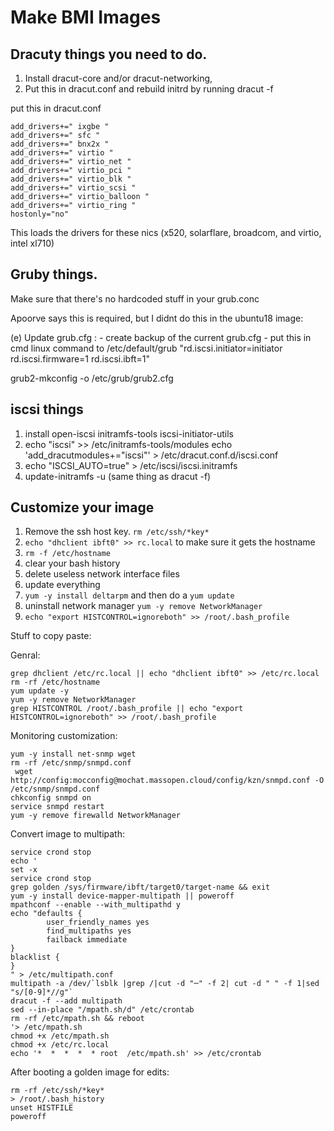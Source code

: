 # Make BMI Images

## Dracuty things you need to do.

1. Install dracut-core and/or dracut-networking,
2. Put this in dracut.conf and rebuild initrd by running  dracut -f


put this in dracut.conf
```
add_drivers+=" ixgbe "
add_drivers+=" sfc "
add_drivers+=" bnx2x "
add_drivers+=" virtio "
add_drivers+=" virtio_net "
add_drivers+=" virtio_pci "
add_drivers+=" virtio_blk "
add_drivers+=" virtio_scsi "
add_drivers+=" virtio_balloon "
add_drivers+=" virtio_ring "
hostonly="no"
```

This loads the drivers for these nics
(x520, solarflare, broadcom, and virtio, intel xl710)

## Gruby things.

Make sure that there's no hardcoded stuff in your grub.conc

Apoorve says this is required, but I didnt do this in the ubuntu18 image:

(e)  Update grub.cfg :
      - create backup of the current grub.cfg
      - put this in cmd linux command to /etc/default/grub "rd.iscsi.initiator=initiator rd.iscsi.firmware=1 rd.iscsi.ibft=1"

grub2-mkconfig -o /etc/grub/grub2.cfg

## iscsi things

1. install open-iscsi initramfs-tools iscsi-initiator-utils
2. echo "iscsi" >> /etc/initramfs-tools/modules
  echo 'add_dracutmodules+="iscsi"' > /etc/dracut.conf.d/iscsi.conf
3. echo "ISCSI_AUTO=true" > /etc/iscsi/iscsi.initramfs
4. update-initramfs -u (same thing as dracut -f)

## Customize your image

1. Remove the ssh host key. `rm /etc/ssh/*key*`
2. `echo "dhclient ibft0" >> rc.local` to make sure it gets the hostname
3. `rm -f /etc/hostname`
4. clear your bash history
5. delete useless network interface files
7. update everything
8. `yum -y install deltarpm` and then do a `yum update`
9. uninstall network manager `yum -y remove NetworkManager`
10. `echo "export HISTCONTROL=ignoreboth" >> /root/.bash_profile`


Stuff to copy paste: 

Genral:
```
grep dhclient /etc/rc.local || echo "dhclient ibft0" >> /etc/rc.local
rm -rf /etc/hostname
yum update -y
yum -y remove NetworkManager
grep HISTCONTROL /root/.bash_profile || echo "export HISTCONTROL=ignoreboth" >> /root/.bash_profile
```

Monitoring customization:

```
yum -y install net-snmp wget
rm -rf /etc/snmp/snmpd.conf
 wget http://config:mocconfig@mochat.massopen.cloud/config/kzn/snmpd.conf -O /etc/snmp/snmpd.conf
chkconfig snmpd on
service snmpd restart
yum -y remove firewalld NetworkManager
```

Convert image to multipath:
```
service crond stop
echo '
set -x
service crond stop
grep golden /sys/firmware/ibft/target0/target-name && exit
yum -y install device-mapper-multipath || poweroff
mpathconf --enable --with_multipathd y
echo "defaults {
        user_friendly_names yes
        find_multipaths yes
        failback immediate
}
blacklist {
}
" > /etc/multipath.conf
multipath -a /dev/`lsblk |grep /|cut -d "─" -f 2| cut -d " " -f 1|sed "s/[0-9]*//g"`
dracut -f --add multipath
sed --in-place "/mpath.sh/d" /etc/crontab
rm -rf /etc/mpath.sh && reboot
'> /etc/mpath.sh
chmod +x /etc/mpath.sh
chmod +x /etc/rc.local
echo '*  *  *  *  * root  /etc/mpath.sh' >> /etc/crontab
```

After booting a golden image for edits:
```
rm -rf /etc/ssh/*key*
> /root/.bash_history
unset HISTFILE
poweroff
```

